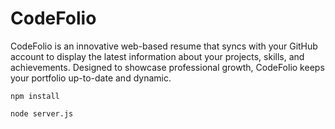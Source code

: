 # CodeFolio

CodeFolio is an innovative web-based resume that syncs with your GitHub account to display the latest information about your projects, skills, and achievements. Designed to showcase professional growth, CodeFolio keeps your portfolio up-to-date and dynamic.


```
npm install

node server.js
```
